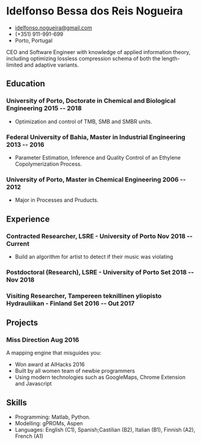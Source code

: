 <!-- The (first) h1 will be used as the <title> of the HTML page -->
# Idelfonso Bessa dos Reis Nogueira

<!-- The unordered list immediately after the h1 will be formatted on a single
line. It is intended to be used for contact details -->
- <idelfonso.nogueira@gmail.com>
- (+351) 911-991-699
- Porto, Portugal

<!-- The paragraph after the h1 and ul and before the first h2 is optional. It
is intended to be used for a short summary. -->
CEO and Software Engineer with knowledge of applied information theory,
including optimizing lossless compression schema of both the length-limited and
adaptive variants.

## Education

### <span>University of Porto, Doctorate in Chemical and Biological Engineering </span> <span>2015 -- 2018</span>

  - Optimization and control of TMB, SMB and SMBR units.

### <span>Federal University of Bahia, Master in Industrial Engineering </span> <span>2013 -- 2016</span>

  - Parameter Estimation, Inference and Quality Control of an Ethylene Copolymerization Process.

### <span>University of Porto, Master in Chemical Engineering </span> <span>2006 -- 2012</span>

  - Major in Processes and Pruducts.

## Experience

<!-- You have to wrap the "left" and "right" half of these headings in spans by
hand -->
### <span>Contracted Researcher, LSRE - University of Porto</span> <span>Nov 2018 -- Current</span>

 - Build an algorithm for artist to detect if their music was violating

### <span>Postdoctoral (Research), LSRE - University of Porto</span> <span>Set 2018 -- Nov 2018</span>

### <span>Visiting Researcher, Tampereen teknillinen yliopisto Hydrauliikan - Finland</span> <span>Set 2016 -- Out 2017</span>

## Projects

### <span>Miss Direction</span> <span>Aug 2016</span>

A mapping engine that misguides you:

   - Won award at AIHacks 2016
   - Built by all women team of newbie programmers
   - Using modern technologies such as GoogleMaps, Chrome Extension and Javascript


## Skills

 - Programming: Matlab, Python.
 - Modelling: gPROMs, Aspen
 - Languages: English (C1), Spanish;Castilian (B2), Italian (B1), Finnish (A2), French (A1)
